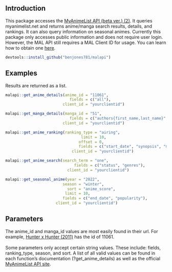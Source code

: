 ## Introduction

This package accesses the [MyAnimeList API (beta ver.)
(2)](https://myanimelist.net/apiconfig/references/api/v2). It queries
myanimelist.net and returns anime/manga search results, details, and
rankings. It can also query information on seasonal animes. Currently
this package only accesses public information and does not require user
login. However, the MAL API still requires a MAL Client ID for usage.
You can learn how to obtain one
[here](https://myanimelist.net/blog.php?eid=835707).

``` r
devtools::install_github("benjones781/malapi")
```

## Examples

Results are returned as a list.

``` r
malapi::get_anime_details(anime_id = "11061",
                            fields = c("all"),
                         client_id = "yourclientid")

malapi::get_manga_details(manga_id = "51",
                            fields = c("authors{first_name,last_name}", "num_volumes"),
                         client_id = "yourclientid")

malapi::get_anime_ranking(ranking_type = "airing",
                                 limit = 10,
                                offset = 0,
                                fields = c("start_date", "synopsis", "mean"),
                             client_id = "yourclientid")

malapi::get_anime_search(search_term = "one",
                              fields = c("status", "genres"),
                           client_id = "yourclientid")

malapi::get_seasonal_anime(year = "2022",
                         season = "winter",
                           sort = "anime_score",
                          limit = 10,
                         fields = c("end_date", "popularity"),
                      client_id = "yourclientid")
```

## Parameters

The anime_id and manga_id values are most easily found in their url. For
example, [Hunter x Hunter
(2011)](https://myanimelist.net/anime/11061/Hunter_x_Hunter_2011) has
the id of 11061. <br/> <br/> Some parameters only accept certain string
values. These include: fields, ranking_type, season, and sort. A list of
all valid values can be found in each function’s documentation
(?get_anime_details) as well as the official [MyAnimeList API
site](https://myanimelist.net/apiconfig/references/api/v2).
